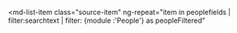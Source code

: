 <md-list-item class="source-item" ng-repeat="item in peoplefields | filter:searchtext | filter: {module :'People'} as peopleFiltered"
								
